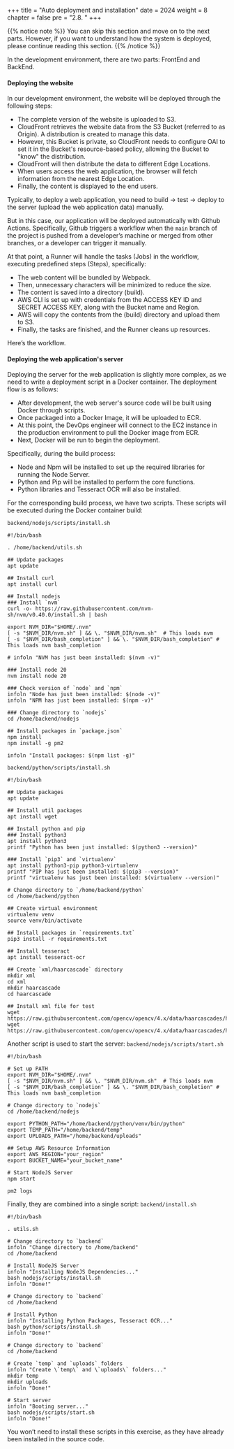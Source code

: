 +++
title = "Auto deployment and installation"
date = 2024
weight = 8
chapter = false
pre = "2.8. "
+++

{{% notice note %}}
You can skip this section and move on to the next parts. However, if you want to understand how the system is deployed, please continue reading this section.
{{% /notice %}}

In the development environment, there are two parts: FrontEnd and BackEnd.

#### Deploying the website

In our development environment, the website will be deployed through the following steps:

- The complete version of the website is uploaded to S3.
- CloudFront retrieves the website data from the S3 Bucket (referred to as Origin). A distribution is created to manage this data.
- However, this Bucket is private, so CloudFront needs to configure OAI to set it in the Bucket's resource-based policy, allowing the Bucket to "know" the distribution.
- CloudFront will then distribute the data to different Edge Locations.
- When users access the web application, the browser will fetch information from the nearest Edge Location.
- Finally, the content is displayed to the end users.

Typically, to deploy a web application, you need to build -> test -> deploy to the server (upload the web application data) manually.

But in this case, our application will be deployed automatically with Github Actions. Specifically, Github triggers a workflow when the `main` branch of the project is pushed from a developer’s machine or merged from other branches, or a developer can trigger it manually.

At that point, a Runner will handle the tasks (Jobs) in the workflow, executing predefined steps (Steps), specifically:

- The web content will be bundled by Webpack.
- Then, unnecessary characters will be minimized to reduce the size.
- The content is saved into a directory (build).
- AWS CLI is set up with credentials from the ACCESS KEY ID and SECRET ACCESS KEY, along with the Bucket name and Region.
- AWS will copy the contents from the (build) directory and upload them to S3.
- Finally, the tasks are finished, and the Runner cleans up resources.

Here’s the workflow.

#### Deploying the web application's server

Deploying the server for the web application is slightly more complex, as we need to write a deployment script in a Docker container. The deployment flow is as follows:

- After development, the web server's source code will be built using Docker through scripts.
- Once packaged into a Docker Image, it will be uploaded to ECR.
- At this point, the DevOps engineer will connect to the EC2 instance in the production environment to pull the Docker image from ECR.
- Next, Docker will be run to begin the deployment.

Specifically, during the build process:

- Node and Npm will be installed to set up the required libraries for running the Node Server.
- Python and Pip will be installed to perform the core functions.
- Python libraries and Tesseract OCR will also be installed.

For the corresponding build process, we have two scripts. These scripts will be executed during the Docker container build:

`backend/nodejs/scripts/install.sh`

```
#!/bin/bash

. /home/backend/utils.sh

## Update packages
apt update

## Install curl
apt install curl

## Install nodejs
### Install `nvm`
curl -o- https://raw.githubusercontent.com/nvm-sh/nvm/v0.40.0/install.sh | bash

export NVM_DIR="$HOME/.nvm"
[ -s "$NVM_DIR/nvm.sh" ] && \. "$NVM_DIR/nvm.sh"  # This loads nvm
[ -s "$NVM_DIR/bash_completion" ] && \. "$NVM_DIR/bash_completion" # This loads nvm bash_completion

# infoln "NVM has just been installed: $(nvm -v)"

### Install node 20
nvm install node 20

### Check version of `node` and `npm`
infoln "Node has just been installed: $(node -v)"
infoln "NPM has just been installed: $(npm -v)"

### Change directory to `nodejs`
cd /home/backend/nodejs

## Install packages in `package.json`
npm install
npm install -g pm2

infoln "Install packages: $(npm list -g)"
```

`backend/python/scripts/install.sh`

```
#!/bin/bash

## Update packages
apt update

## Install util packages
apt install wget

## Install python and pip
### Install python3
apt install python3
printf "Python has been just installed: $(python3 --version)"

### Install `pip3` and `virtualenv`
apt install python3-pip python3-virtualenv
printf "PIP has just been installed: $(pip3 --version)"
printf "virtualenv has just been installed: $(virtualenv --version)"

# Change directory to `/home/backend/python`
cd /home/backend/python

## Create virtual environment
virtualenv venv
source venv/bin/activate

## Install packages in `requirements.txt`
pip3 install -r requirements.txt

## Install tesseract
apt install tesseract-ocr

## Create `xml/haarcascade` directory
mkdir xml
cd xml
mkdir haarcascade
cd haarcascade

## Install xml file for test
wget https://raw.githubusercontent.com/opencv/opencv/4.x/data/haarcascades/haarcascade_frontalface_default.xml
wget https://raw.githubusercontent.com/opencv/opencv/4.x/data/haarcascades/haarcascade_eye_tree_eyeglasses.xml
```

Another script is used to start the server: `backend/nodejs/scripts/start.sh`

```
#!/bin/bash

# Set up PATH
export NVM_DIR="$HOME/.nvm"
[ -s "$NVM_DIR/nvm.sh" ] && \. "$NVM_DIR/nvm.sh"  # This loads nvm
[ -s "$NVM_DIR/bash_completion" ] && \. "$NVM_DIR/bash_completion" # This loads nvm bash_completion

# Change directory to `nodejs`
cd /home/backend/nodejs

export PYTHON_PATH="/home/backend/python/venv/bin/python"
export TEMP_PATH="/home/backend/temp"
export UPLOADS_PATH="/home/backend/uploads"

## Setup AWS Resource Information
export AWS_REGION="your_region"
export BUCKET_NAME="your_bucket_name"

# Start NodeJS Server
npm start

pm2 logs
```

Finally, they are combined into a single script: `backend/install.sh`

```
#!/bin/bash

. utils.sh

# Change directory to `backend`
infoln "Change directory to /home/backend"
cd /home/backend

# Install NodeJS Server
infoln "Installing NodeJS Dependencies..."
bash nodejs/scripts/install.sh
infoln "Done!"

# Change directory to `backend`
cd /home/backend

# Install Python
infoln "Installing Python Packages, Tesseract OCR..."
bash python/scripts/install.sh
infoln "Done!"

# Change directory to `backend`
cd /home/backend

# Create `temp` and `uploads` folders
infoln "Create \`temp\` and \`uploads\` folders..."
mkdir temp
mkdir uploads
infoln "Done!"

# Start server
infoln "Booting server..."
bash nodejs/scripts/start.sh
infoln "Done!"
```

You won’t need to install these scripts in this exercise, as they have already been installed in the source code.
